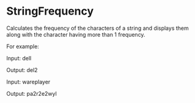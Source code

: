 # StringFrequency

Calculates the frequency of the characters of a string and displays them along with the character having more than 1 frequency.

For example:

Input:
dell

Output:
del2

Input:
wareplayer

Output:
pa2r2e2wyl
